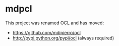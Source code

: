 # mdpcl

This project was renamed OCL and has moved:

- https://github.com/mdipierro/ocl
- http://pypi.python.org/pypi/ocl (always required)
